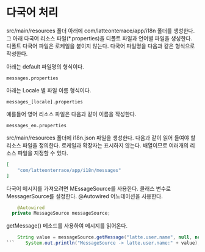 # 다국어 처리

src/main/resources 폴더 아래에 com/latteonterrace/app/i18n 폴더를 생성한다. 그 아래 다국어 리소스 파일(\*.properties)을 디폴트 파일과 언어별 파일을 생성한다. 디폴트 다국어 파일은 로케일을 붙이지 않는다. 다국어 파일명을 다음과 같은 형식으로 작성한다.

아래는 default 파일명의 형식이다.

```
messages.properties
```

아래는 Locale 별 파일 이름 형식이다.

```
messages_[locale].properties
```

예를들어 영어 리소스 파일은 다음과 같이 이름을 작성한다.

```
messages_en.properties
```

src/main/resources 폴더에 i18n.json 파일을 생성한다. 다음과 같이 읽어 들여야 할 리소스 파일을 정의한다. 로케일과 확장자는 표시하지 않는다. 배열이므로 여러개의 리소스 파일을 지정할 수 있다.

```json
[
    "com/latteonterrace/app/i18n/messages"
]
```

다국어 메시지를 가져오려면 MEssageSource를 사용한다. 클래스 변수로 MessagerSource를 설정한다. @Autowired 어노테이션을 사용한다.

```java
	@Autowired
  private MessageSource messageSource; 
```

getMessage() 메소드를 사용하여 메시지를 읽어온다.

````java
	String value = messageSource.getMessage("latte.user.name", null, new Locale("ko"));
```    System.out.println("MessageSource -> latte.user.name:" + value);
    
````
